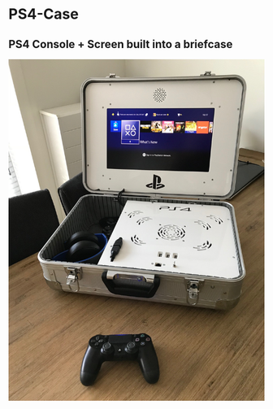 # PS4-Case
## PS4 Console + Screen built into a briefcase

<img src="https://github.com/DutchMaker/PS4-Case/raw/master/photos/finished-case.jpg" />